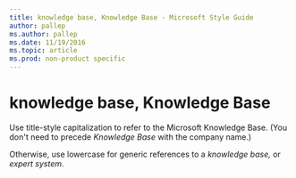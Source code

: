 ```yaml
---
title: knowledge base, Knowledge Base - Microsoft Style Guide
author: pallep
ms.author: pallep
ms.date: 11/19/2016
ms.topic: article
ms.prod: non-product specific
---
```


# knowledge base, Knowledge Base

Use title-style capitalization to refer to the Microsoft Knowledge Base. (You don't need to precede *Knowledge Base* with the company name.) 

Otherwise, use lowercase for generic references to a *knowledge base,* or *expert system*. 
